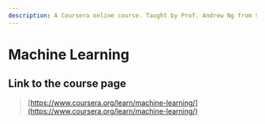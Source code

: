 ```yaml
---
description: A Coursera online course. Taught by Prof. Andrew Ng from Stanford University.
---
```


# Machine Learning

## Link to the course page

> [https://www.coursera.org/learn/machine-learning/](https://www.coursera.org/learn/machine-learning/)

